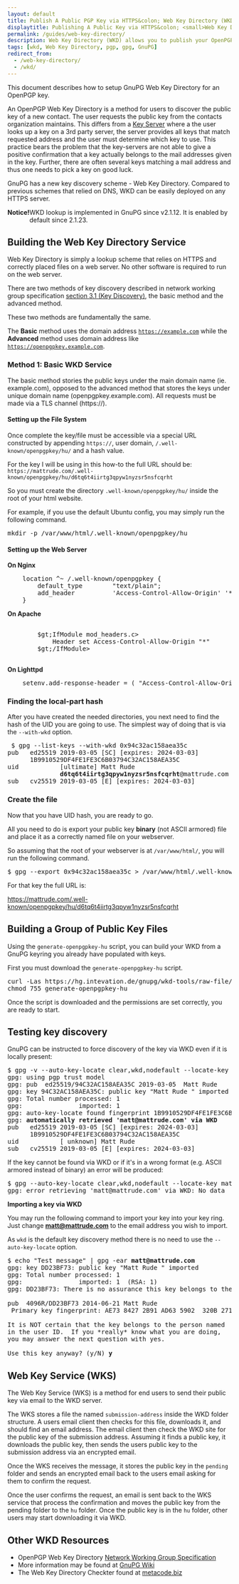 ```yaml
---
layout: default
title: Publish A Public PGP Key via HTTPS&colon; Web Key Directory (WKD)
displaytitle: Publishing A Public Key via HTTPS&colon; <small>Web Key Directory (WKD)</small>
permalink: /guides/web-key-directory/
description: Web Key Directory (WKD) allows you to publish your OpenPGP key on your HTTPS server
tags: [wkd, Web Key Directory, pgp, gpg, GnuPG]
redirect_from:
  - /web-key-directory/
  - /wkd/
---
```


This document describes how to setup GnuPG Web Key Directory for an OpenPGP key.

An OpenPGP Web Key Directory is a method for users to discover the public key of a new contact.  The user requests the public key from the contacts organization maintains.  This differs from a [Key Server]() where a the user looks up a key on a 3rd party server, the server provides all keys that match requested address and the user must determine which key to use.  This practice bears the problem that the key-servers are not able to give a positive confirmation that a key actually belongs to the mail addresses given in the key.  Further, there are often several keys matching a mail address and thus one needs to pick a key on good luck.

GnuPG has a new key discovery scheme - Web Key Directory. Compared to previous schemes that relied on DNS, WKD can be easily deployed on any HTTPS server.

<div class="alert alert-warning" style="display:flex;">
  <strong>Notice!</strong>
  WKD lookup is implemented in GnuPG since v2.1.12. It is enabled by default since 2.1.23.
</div>

## Building the Web Key Directory Service

Web Key Directory is simply a lookup scheme that relies on HTTPS and correctly placed files on a web server.  No other software is required to run on the web server.

There are two methods of key discovery described in network working group specification [section 3.1 (Key Discovery)](https://tools.ietf.org/html/draft-koch-openpgp-webkey-service#section-3.1), the basic method and the advanced method.

These two methods are fundamentally the same.

The <b>Basic</b> method uses the domain address <code>https://example.com</code> while the <b>Advanced</b> method uses domain address like <code>https://openpgpkey.example.com</code>.

### Method 1: Basic WKD Service

The basic method stories the public keys under the main domain name (ie. example.com), opposed to the advanced method that stores the keys under unique domain name (openpgpkey.example.com).  All requests must be made via a TLS channel (https://).

#### Setting up the File System

Once complete the key/file must be accessible via a special URL constructed by appending `https://`, user domain, `/.well-known/openpgpkey/hu/` and a hash value.

For the key I will be using in this how-to the full URL should be: `https://mattrude.com/.well-known/openpgpkey/hu/d6tq6t4iirtg3qpyw1nyzsr5nsfcqrht`

So you must create the directory `.well-known/openpgpkey/hu/` inside the root of your html website.

For example, if you use the default Ubuntu config, you may simply run the following command.

<pre>mkdir -p /var/www/html/.well-known/openpgpkey/hu</pre>

#### Setting up the Web Server

**On Nginx**

<pre>
    location ^~ /.well-known/openpgpkey {
        default_type        "text/plain";
        add_header          'Access-Control-Allow-Origin' '*' always;
    }
</pre>

**On Apache**

<pre>
    <Directory "/.well-known/openpgpkey">
        $gt;IfModule mod_headers.c>
            Header set Access-Control-Allow-Origin "*"
        $gt;/IfModule>
    </Directory>
</pre>

**On Lighttpd**

<pre>    setenv.add-response-header = ( "Access-Control-Allow-Origin" => "*" )</pre>

### Finding the local-part hash

After you have created the needed directories, you next need to find the hash of the UID you are going to use.  The simplest way of doing that is via the `--with-wkd` option.

<pre> $ gpg --list-keys --with-wkd 0x94c32ac158aea35c
pub   ed25519 2019-03-05 [SC] [expires: 2024-03-03]
      1B9910529DF4FE1FE3C6B03794C32AC158AEA35C
uid           [ultimate] Matt Rude <matt@mattrude.com>
              <strong>d6tq6t4iirtg3qpyw1nyzsr5nsfcqrht</strong>@mattrude.com
sub   cv25519 2019-03-05 [E] [expires: 2024-03-03]
</pre>

### Create the file

Now that you have UID hash, you are ready to go.

All you need to do is export your public key **binary** (not ASCII armored) file and place it as a correctly named file on your webserver.

So assuming that the root of your webserver is at `/var/www/html/`, you will run the following command.

<pre>$ gpg --export 0x94c32ac158aea35c > /var/www/html/.well-known/openpgpkey/hu/d6tq6t4iirtg3qpyw1nyzsr5nsfcqrht</pre>

For that key the full URL is:

https://mattrude.com/.well-known/openpgpkey/hu/d6tq6t4iirtg3qpyw1nyzsr5nsfcqrht

## Building a Group of Public Key Files

Using the `generate-openpgpkey-hu` script, you can build your WKD from a GnuPG keyring you already have populated with keys.

First you must download the `generate-openpgpkey-hu` script.
<pre>curl -Las https://hg.intevation.de/gnupg/wkd-tools/raw-file/default/generate-openpgpkey-hu -o generate-openpgpkey-hu
chmod 755 generate-openpgpkey-hu</pre>

Once the script is downloaded and the permissions are set correctly, you are ready to start.

## Testing key discovery

GnuPG can be instructed to force discovery of the key via WKD even if it is locally present:

<pre>$ gpg -v --auto-key-locate clear,wkd,nodefault --locate-key matt@mattrude.com
gpg: using pgp trust model
gpg: pub  ed25519/94C32AC158AEA35C 2019-03-05  Matt Rude <matt@mattrude.com>
gpg: key 94C32AC158AEA35C: public key "Matt Rude <matt@mattrude.com>" imported
gpg: Total number processed: 1
gpg:               imported: 1
gpg: auto-key-locate found fingerprint 1B9910529DF4FE1FE3C6B03794C32AC158AEA35C
gpg: <strong>automatically retrieved 'matt@mattrude.com' via WKD</strong>
pub   ed25519 2019-03-05 [SC] [expires: 2024-03-03]
      1B9910529DF4FE1FE3C6B03794C32AC158AEA35C
uid           [ unknown] Matt Rude <matt@mattrude.com>
sub   cv25519 2019-03-05 [E] [expires: 2024-03-03]
</pre>

If the key cannot be found via WKD or if it's in a wrong format (e.g. ASCII armored instead of binary) an error will be produced:

<pre>$ gpg --auto-key-locate clear,wkd,nodefault --locate-key matt@mattrude.com
gpg: error retrieving 'matt@mattrude.com' via WKD: No data
</pre>

**Importing a key via WKD**

You may run the following command to import your key into your key ring. Just change **matt@mattrude.com** to the email address you wish to import.

As `wkd` is the default key discovery method there is no need to use the `--auto-key-locate` option.

<pre>$ echo "Test message" | gpg -ear <strong>matt@mattrude.com</strong>
gpg: key DD23BF73: public key "Matt Rude <matt@mattrude.com>" imported
gpg: Total number processed: 1
gpg:               imported: 1  (RSA: 1)
gpg: DD23BF73: There is no assurance this key belongs to the named user

pub  4096R/DD23BF73 2014-06-21 Matt Rude <matt@mattrude.com>
 Primary key fingerprint: AE73 8427 2B91 AD63 5902  320B 2714 3AFF DD23 BF73

It is NOT certain that the key belongs to the person named
in the user ID.  If you *really* know what you are doing,
you may answer the next question with yes.

Use this key anyway? (y/N) <strong>y</strong></pre>

## Web Key Service (WKS)

The Web Key Service (WKS) is a method for end users to send their public key via email to the WKD server.

The WKS stores a file the named `submission-address` inside the WKD folder structure.  A users email client then checks for this file, downloads it, and should find an email address.  The email client then check the WKD site for the public key of the submission address.   Assuming it finds a public key, it downloads the public key, then sends the users public key to the submission address via an encrypted email.  

Once the WKS receives the message, it stores the public key in the `pending` folder and sends an encrypted email back to the users email asking for them to confirm the request.

Once the user confirms the request, an email is sent back to the WKS service that process the confirmation and moves the public key from the pending folder to the `hu` folder.  Once the public key is in the `hu` folder, other users may start downloading it via WKD.

## Other WKD Resources

* OpenPGP Web Key Directory [Network Working Group Specification](https://tools.ietf.org/html/draft-koch-openpgp-webkey-service)
* More information may be found at [GnuPG Wiki](https://wiki.gnupg.org/WKD)
* The Web Key Directory Checkter found at [metacode.biz](https://metacode.biz/openpgp/web-key-directory)
